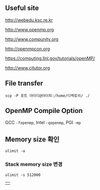## Useful site

http://webedu.ksc.re.kr

http://www.openmp.org

http://www.compunity.org

http://openmpcon.org

https://computing.llnl.gov/tutorials/openMP/

http://www.citutor.org


## File transfer
```
scp -P 포트 아이디@아이피:/home/디렉토리/ ./
```

## OpenMP Compile Option
GCC `-fopenmp`, Intel `-qopenmp`, PGI `-mp`


## Memory size 확인
```
ulimit -a
```
### Stack memory size 변경
```
ulimit -s 512000
```

|  |
| :--: |
|  |
